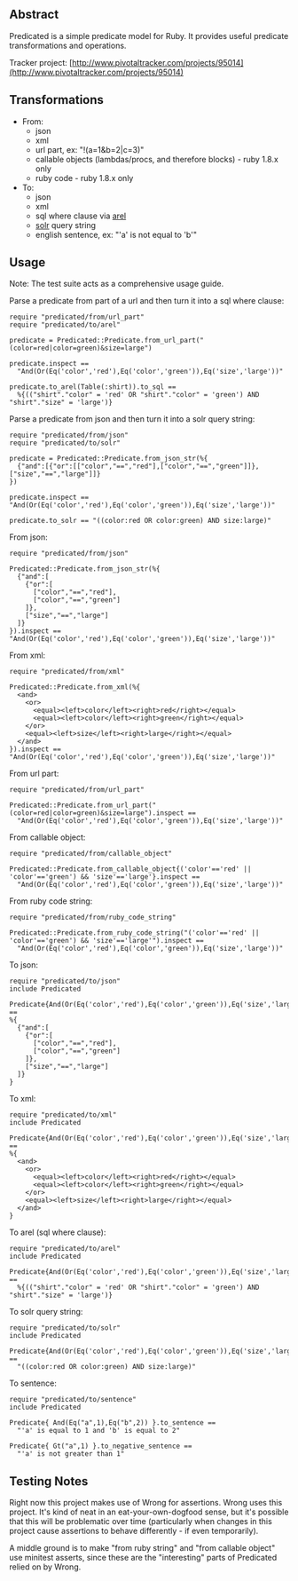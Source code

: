 ## Abstract ##

Predicated is a simple predicate model for Ruby.  It provides useful predicate transformations and operations.

Tracker project:
[http://www.pivotaltracker.com/projects/95014](http://www.pivotaltracker.com/projects/95014)

## Transformations ##

- From:
  - json
  - xml
  - url part, ex: "!(a=1&b=2|c=3)"
  - callable objects (lambdas/procs, and therefore blocks) - ruby 1.8.x only
  - ruby code - ruby 1.8.x only
- To:
  - json
  - xml
  - sql where clause via [arel](http://github.com/rails/arel)
  - [solr](http://lucene.apache.org/solr/) query string
  - english sentence, ex: "'a' is not equal to 'b'"

## Usage ##

Note: The test suite acts as a comprehensive usage guide.


Parse a predicate from part of a url and then turn it into a sql where clause:
    
    require "predicated/from/url_part"
    require "predicated/to/arel"
        
    predicate = Predicated::Predicate.from_url_part("(color=red|color=green)&size=large")
    
    predicate.inspect == 
      "And(Or(Eq('color','red'),Eq('color','green')),Eq('size','large'))" 
    
    predicate.to_arel(Table(:shirt)).to_sql == 
      %{(("shirt"."color" = 'red' OR "shirt"."color" = 'green') AND "shirt"."size" = 'large')} 
  

Parse a predicate from json and then turn it into a solr query string:
    
    require "predicated/from/json"
    require "predicated/to/solr"
        
    predicate = Predicated::Predicate.from_json_str(%{
      {"and":[{"or":[["color","==","red"],["color","==","green"]]},["size","==","large"]]}
    })
        
    predicate.inspect == "And(Or(Eq('color','red'),Eq('color','green')),Eq('size','large'))" 
        
    predicate.to_solr == "((color:red OR color:green) AND size:large)" 

  
From json:
    
    require "predicated/from/json"
        
    Predicated::Predicate.from_json_str(%{
      {"and":[
        {"or":[
          ["color","==","red"],
          ["color","==","green"]
        ]},
        ["size","==","large"]
      ]}
    }).inspect == "And(Or(Eq('color','red'),Eq('color','green')),Eq('size','large'))" 


From xml:
    
    require "predicated/from/xml"
        
    Predicated::Predicate.from_xml(%{
      <and>
        <or>
          <equal><left>color</left><right>red</right></equal>
          <equal><left>color</left><right>green</right></equal>
        </or>
        <equal><left>size</left><right>large</right></equal>
      </and>
    }).inspect == "And(Or(Eq('color','red'),Eq('color','green')),Eq('size','large'))" 


From url part:
    
    require "predicated/from/url_part"
        
    Predicated::Predicate.from_url_part("(color=red|color=green)&size=large").inspect ==
      "And(Or(Eq('color','red'),Eq('color','green')),Eq('size','large'))" 


From callable object:
    
    require "predicated/from/callable_object"
        
    Predicated::Predicate.from_callable_object{('color'=='red' || 'color'=='green') && 'size'=='large'}.inspect ==
      "And(Or(Eq('color','red'),Eq('color','green')),Eq('size','large'))" 


From ruby code string:
      
    require "predicated/from/ruby_code_string"
            
    Predicated::Predicate.from_ruby_code_string("('color'=='red' || 'color'=='green') && 'size'=='large'").inspect ==
      "And(Or(Eq('color','red'),Eq('color','green')),Eq('size','large'))" 
  
  
To json:
      
    require "predicated/to/json"
    include Predicated
            
    Predicate{And(Or(Eq('color','red'),Eq('color','green')),Eq('size','large'))}.to_json_str ==
    %{
      {"and":[
        {"or":[
          ["color","==","red"],
          ["color","==","green"]
        ]},
        ["size","==","large"]
      ]}
    }
  
  
To xml:
      
    require "predicated/to/xml"
    include Predicated
            
    Predicate{And(Or(Eq('color','red'),Eq('color','green')),Eq('size','large'))}.to_xml ==
    %{
      <and>
        <or>
          <equal><left>color</left><right>red</right></equal>
          <equal><left>color</left><right>green</right></equal>
        </or>
        <equal><left>size</left><right>large</right></equal>
      </and>      
    }
  
  
To arel (sql where clause):
      
    require "predicated/to/arel"
    include Predicated
            
    Predicate{And(Or(Eq('color','red'),Eq('color','green')),Eq('size','large'))}.to_arel(Table(:shirt)).to_sql ==
      %{(("shirt"."color" = 'red' OR "shirt"."color" = 'green') AND "shirt"."size" = 'large')}
  
  
To solr query string:
      
    require "predicated/to/solr"
    include Predicated
            
    Predicate{And(Or(Eq('color','red'),Eq('color','green')),Eq('size','large'))}.to_solr ==
      "((color:red OR color:green) AND size:large)"
  
  
To sentence:
      
    require "predicated/to/sentence"
    include Predicated
        
    Predicate{ And(Eq("a",1),Eq("b",2)) }.to_sentence == 
      "'a' is equal to 1 and 'b' is equal to 2"
    
    Predicate{ Gt("a",1) }.to_negative_sentence == 
      "'a' is not greater than 1" 


## Testing Notes ##

Right now this project makes use of Wrong for assertions.  Wrong uses this project.  It's kind of neat in an eat-your-own-dogfood sense, but it's possible that this will be problematic over time (particularly when changes in this project cause assertions to behave differently - if even temporarily).

A middle ground is to make "from ruby string" and "from callable object" use minitest asserts, since these are the "interesting" parts of Predicated relied on by Wrong.